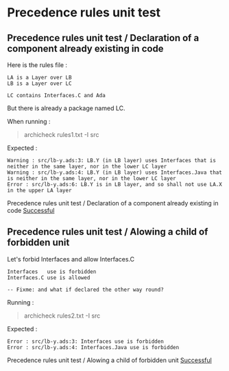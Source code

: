 
# Precedence rules unit test



##  Precedence rules unit test / Declaration of a component already existing in code

  Here is the rules file :  

```  
LA is a Layer over LB
LB is a Layer over LC

LC contains Interfaces.C and Ada

```  

  But there is already a package named LC.  

  When running :    
  > archicheck rules1.txt -I src  

  Expected :  
```  
Warning : src/lb-y.ads:3: LB.Y (in LB layer) uses Interfaces that is neither in the same layer, nor in the lower LC layer
Warning : src/lb-y.ads:4: LB.Y (in LB layer) uses Interfaces.Java that is neither in the same layer, nor in the lower LC layer
Error : src/lb-y.ads:6: LB.Y is in LB layer, and so shall not use LA.X in the upper LA layer
```  

Precedence rules unit test / Declaration of a component already existing in code [Successful](tests_status.md#successful)

##  Precedence rules unit test / Alowing a child of forbidden unit

  Let's forbid Interfaces and allow Interfaces.C  

```  
Interfaces   use is forbidden
Interfaces.C use is allowed

-- Fixme: and what if declared the other way round?
```  

  Running :    
  > archicheck rules2.txt -I src  

  Expected :  
```  
Error : src/lb-y.ads:3: Interfaces use is forbidden
Error : src/lb-y.ads:4: Interfaces.Java use is forbidden
```  

Precedence rules unit test / Alowing a child of forbidden unit [Successful](tests_status.md#successful)
